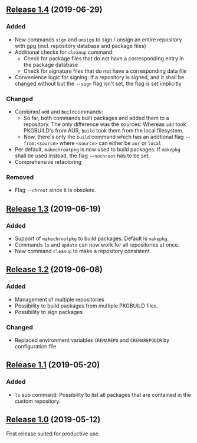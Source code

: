 
## [Release 1.4](https://github.com/mipimipi/crema/releases/tag/1.4) (2019-06-29)

### Added

* New commands `sign` and `unsign` to sign / unsign an entire repository with gpg (incl. repository database and package files)
* Additional checks for `cleanup` command:
    * Check for package files that do not have a corresponding entry in the package database
    * Check for signature files that do not have a corresponding data file
* Convenience logic for signing: If a repository is signed, and it shall be changed without but the `--sign` flag isn't set, the flag is set implicitly

### Changed

* Combined `add` and `build`commands:
    * So far, both commands built packages and added them to a repository. The only difference was the sources: Whereas `add` took PKGBUILD's from AUR, `build` took them from the local filesystem.
    * Now, there's only the `build` command which has an addtional flag `--from:<source>` where `<source>` can either be `aur` or `local`
* Per default, `makechrootpkg` is now used to build packages. If `makepkg` shall be used instead, the flag `--nochroot` has to be set.
* Comprehensive refactoring

### Removed

* Flag `--chroot` since it is obsolete.

## [Release 1.3](https://github.com/mipimipi/crema/releases/tag/1.3) (2019-06-19)

### Added

* Support of `makechrootpkg` to build packages. Default is `makepkg`.
* Commands `ls` and `update` can now work for all repositories at once.
* New command `cleanup` to make a repository consistent.

## [Release 1.2](https://github.com/mipimipi/crema/releases/tag/1.2) (2019-06-08)

### Added

* Management of multiple repositories
* Possibility to build packages from multiple PKGBUILD files.
* Possibility to sign packages

### Changed

* Replaced environment variables `CREMAREPO` and `CREMAREPODIR` by configuration file

## [Release 1.1](https://github.com/mipimipi/crema/releases/tag/1.1) (2019-05-20)

### Added

* `ls` sub command: Possibility to list all packages that are contained in the custom repository.


## [Release 1.0](https://github.com/mipimipi/crema/releases/tag/1.0) (2019-05-12)

First release suited for productive use.
